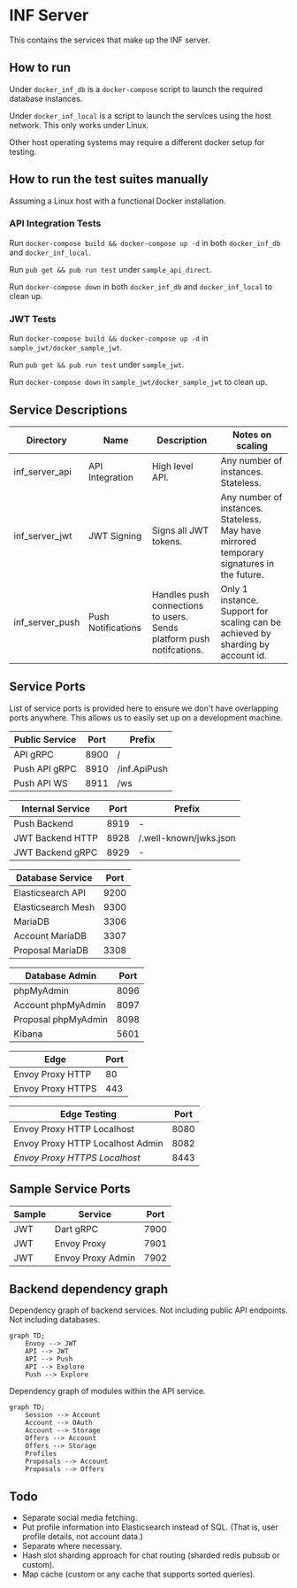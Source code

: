 # INF Server

This contains the services that make up the INF server.

## How to run

Under `docker_inf_db` is a `docker-compose` script to launch the required database instances.

Under `docker_inf_local` is a script to launch the services using the host network. This only works under Linux.

Other host operating systems may require a different docker setup for testing.

## How to run the test suites manually

Assuming a Linux host with a functional Docker installation.

### API Integration Tests

Run `docker-compose build && docker-compose up -d` in both `docker_inf_db` and `docker_inf_local`.

Run `pub get && pub run test` under `sample_api_direct`.

Run `docker-compose down` in both `docker_inf_db` and `docker_inf_local` to clean up.

### JWT Tests

Run `docker-compose build && docker-compose up -d` in `sample_jwt/docker_sample_jwt`.

Run `pub get && pub run test` under `sample_jwt`.

Run `docker-compose down` in `sample_jwt/docker_sample_jwt` to clean up.

## Service Descriptions

| Directory | Name | Description | Notes on scaling |
| --- | --- | --- | --- |
| inf_server_api | API Integration | High level API. | Any number of instances. Stateless. |
| inf_server_jwt | JWT Signing | Signs all JWT tokens. | Any number of instances. Stateless.<br>May have mirrored temporary signatures in the future. |
| inf_server_push | Push Notifications | Handles push connections to users.<br>Sends platform push notifcations. | Only 1 instance.<br>Support for scaling can be achieved by sharding by account id. |

## Service Ports

List of service ports is provided here to ensure we don't have overlapping ports anywhere. This allows us to easily set up on a development machine.

| Public Service | Port | Prefix |
| --- | --- | --- |
| API gRPC | 8900 | / |
| Push API gRPC | 8910 | /inf.ApiPush |
| Push API WS | 8911 | /ws |

| Internal Service | Port | Prefix |
| --- | --- | --- |
| Push Backend | 8919 | - |
| JWT Backend HTTP | 8928 | /.well-known/jwks.json |
| JWT Backend gRPC | 8929 | - |

| Database Service | Port |
| --- | --- |
| Elasticsearch API | 9200 |
| Elasticsearch Mesh | 9300 |
| MariaDB | 3306 |
| Account MariaDB | 3307 |
| Proposal MariaDB | 3308 |

| Database Admin | Port |
| --- | --- |
| phpMyAdmin | 8096 |
| Account phpMyAdmin | 8097 |
| Proposal phpMyAdmin | 8098 |
| Kibana | 5601 |

| Edge | Port |
| --- | --- |
| Envoy Proxy HTTP | 80 |
| Envoy Proxy HTTPS | 443 |

| Edge Testing | Port |
| --- | --- |
| Envoy Proxy HTTP Localhost | 8080 |
| Envoy Proxy HTTP Localhost Admin | 8082 |
| _Envoy Proxy HTTPS Localhost_ | 8443 |

## Sample Service Ports

| Sample | Service | Port |
| --- | --- | --- |
| JWT | Dart gRPC | 7900 |
| JWT | Envoy Proxy | 7901 |
| JWT | Envoy Proxy Admin | 7902 |

## Backend dependency graph

Dependency graph of backend services.
Not including public API endpoints. Not including databases.

```mermaid
graph TD;
    Envoy --> JWT
    API --> JWT
    API --> Push
    API --> Explore
    Push --> Explore
```

Dependency graph of modules within the API service.

```mermaid
graph TD;
    Session --> Account
    Account --> OAuth
    Account --> Storage
    Offers --> Account
    Offers --> Storage
    Profiles
    Proposals --> Account
    Proposals --> Offers
```

## Todo

- Separate social media fetching.
- Put profile information into Elasticsearch instead of SQL. (That is, user profile details, not account data.)
- Separate where necessary.
- Hash slot sharding approach for chat routing (sharded redis pubsub or custom).
- Map cache (custom or any cache that supports sorted queries).
